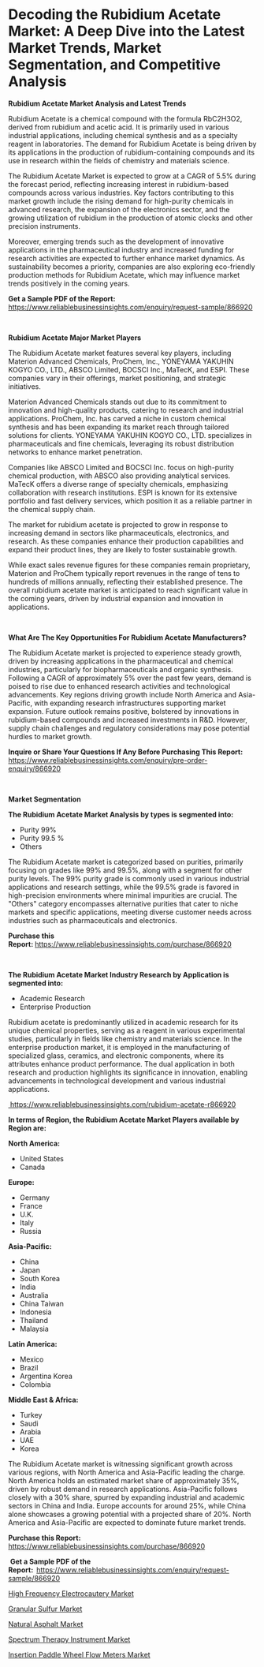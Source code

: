 <p><h1>Decoding the Rubidium Acetate Market: A Deep Dive into the Latest Market Trends, Market Segmentation, and Competitive Analysis</h1></p><p><strong>Rubidium Acetate Market Analysis and Latest Trends</strong></p>
<p><p>Rubidium Acetate is a chemical compound with the formula RbC2H3O2, derived from rubidium and acetic acid. It is primarily used in various industrial applications, including chemical synthesis and as a specialty reagent in laboratories. The demand for Rubidium Acetate is being driven by its applications in the production of rubidium-containing compounds and its use in research within the fields of chemistry and materials science.</p><p>The Rubidium Acetate Market is expected to grow at a CAGR of 5.5% during the forecast period, reflecting increasing interest in rubidium-based compounds across various industries. Key factors contributing to this market growth include the rising demand for high-purity chemicals in advanced research, the expansion of the electronics sector, and the growing utilization of rubidium in the production of atomic clocks and other precision instruments.</p><p>Moreover, emerging trends such as the development of innovative applications in the pharmaceutical industry and increased funding for research activities are expected to further enhance market dynamics. As sustainability becomes a priority, companies are also exploring eco-friendly production methods for Rubidium Acetate, which may influence market trends positively in the coming years.</p></p>
<p><strong>Get a Sample PDF of the Report:&nbsp;</strong> <a href="https://www.reliablebusinessinsights.com/enquiry/request-sample/866920?utm_campaign=1121&utm_medium=2&utm_source=Github&utm_content=ia&utm_term=10112024&utm_id=rubidium-acetate">https://www.reliablebusinessinsights.com/enquiry/request-sample/866920</a></p>
<p>&nbsp;</p>
<p><strong>Rubidium Acetate Major Market Players</strong></p>
<p><p>The Rubidium Acetate market features several key players, including Materion Advanced Chemicals, ProChem, Inc., YONEYAMA YAKUHIN KOGYO CO., LTD., ABSCO Limited, BOCSCI Inc., MaTecK, and ESPI. These companies vary in their offerings, market positioning, and strategic initiatives.</p><p>Materion Advanced Chemicals stands out due to its commitment to innovation and high-quality products, catering to research and industrial applications. ProChem, Inc. has carved a niche in custom chemical synthesis and has been expanding its market reach through tailored solutions for clients. YONEYAMA YAKUHIN KOGYO CO., LTD. specializes in pharmaceuticals and fine chemicals, leveraging its robust distribution networks to enhance market penetration. </p><p>Companies like ABSCO Limited and BOCSCI Inc. focus on high-purity chemical production, with ABSCO also providing analytical services. MaTecK offers a diverse range of specialty chemicals, emphasizing collaboration with research institutions. ESPI is known for its extensive portfolio and fast delivery services, which position it as a reliable partner in the chemical supply chain.</p><p>The market for rubidium acetate is projected to grow in response to increasing demand in sectors like pharmaceuticals, electronics, and research. As these companies enhance their production capabilities and expand their product lines, they are likely to foster sustainable growth.</p><p>While exact sales revenue figures for these companies remain proprietary, Materion and ProChem typically report revenues in the range of tens to hundreds of millions annually, reflecting their established presence. The overall rubidium acetate market is anticipated to reach significant value in the coming years, driven by industrial expansion and innovation in applications.</p></p>
<p>&nbsp;</p>
<p><strong>What Are The Key Opportunities For Rubidium Acetate Manufacturers?</strong></p>
<p><p>The Rubidium Acetate market is projected to experience steady growth, driven by increasing applications in the pharmaceutical and chemical industries, particularly for biopharmaceuticals and organic synthesis. Following a CAGR of approximately 5% over the past few years, demand is poised to rise due to enhanced research activities and technological advancements. Key regions driving growth include North America and Asia-Pacific, with expanding research infrastructures supporting market expansion. Future outlook remains positive, bolstered by innovations in rubidium-based compounds and increased investments in R&D. However, supply chain challenges and regulatory considerations may pose potential hurdles to market growth.</p></p>
<p><strong>Inquire or Share Your Questions If Any Before Purchasing This Report:</strong> <a href="https://www.reliablebusinessinsights.com/enquiry/pre-order-enquiry/866920?utm_campaign=1121&utm_medium=2&utm_source=Github&utm_content=ia&utm_term=10112024&utm_id=rubidium-acetate">https://www.reliablebusinessinsights.com/enquiry/pre-order-enquiry/866920</a></p>
<p>&nbsp;</p>
<p><strong>Market Segmentation</strong></p>
<p><strong>The Rubidium Acetate Market Analysis by types is segmented into:</strong></p>
<p><ul><li>Purity 99%</li><li>Purity 99.5 %</li><li>Others</li></ul></p>
<p><p>The Rubidium Acetate market is categorized based on purities, primarily focusing on grades like 99% and 99.5%, along with a segment for other purity levels. The 99% purity grade is commonly used in various industrial applications and research settings, while the 99.5% grade is favored in high-precision environments where minimal impurities are crucial. The "Others" category encompasses alternative purities that cater to niche markets and specific applications, meeting diverse customer needs across industries such as pharmaceuticals and electronics.</p></p>
<p><strong>Purchase this Report:&nbsp;</strong><a href="https://www.reliablebusinessinsights.com/purchase/866920?utm_campaign=1121&utm_medium=2&utm_source=Github&utm_content=ia&utm_term=10112024&utm_id=rubidium-acetate">https://www.reliablebusinessinsights.com/purchase/866920</a></p>
<p>&nbsp;</p>
<p><strong>The Rubidium Acetate Market Industry Research by Application is segmented into:</strong></p>
<p><ul><li>Academic Research</li><li>Enterprise Production</li></ul></p>
<p><p>Rubidium acetate is predominantly utilized in academic research for its unique chemical properties, serving as a reagent in various experimental studies, particularly in fields like chemistry and materials science. In the enterprise production market, it is employed in the manufacturing of specialized glass, ceramics, and electronic components, where its attributes enhance product performance. The dual application in both research and production highlights its significance in innovation, enabling advancements in technological development and various industrial applications.</p></p>
<p><a href="https://www.reliablebusinessinsights.com/rubidium-acetate-r866920?utm_campaign=1121&utm_medium=2&utm_source=Github&utm_content=ia&utm_term=10112024&utm_id=rubidium-acetate">&nbsp;https://www.reliablebusinessinsights.com/rubidium-acetate-r866920</a></p>
<p><strong>In terms of Region, the Rubidium Acetate Market Players available by Region are:</strong></p>
<p>
    <p> <strong> North America: </strong>
        <ul>
            <li>United States</li>
            <li>Canada</li>
        </ul>
        </p> 
    <p> <strong> Europe: </strong>
        <ul>
            <li>Germany</li>
            <li>France</li>
            <li>U.K.</li>
            <li>Italy</li>
            <li>Russia</li>
        </ul>
        </p> 
    <p> <strong> Asia-Pacific: </strong>
        <ul>
            <li>China</li>
            <li>Japan</li>
            <li>South Korea</li>
            <li>India</li>
            <li>Australia</li>
            <li>China Taiwan</li>
            <li>Indonesia</li>
            <li>Thailand</li>
            <li>Malaysia</li>
        </ul>
        </p> 
    <p> <strong> Latin America: </strong>
        <ul>
            <li>Mexico</li>
            <li>Brazil</li>
            <li>Argentina Korea</li>
            <li>Colombia</li>
        </ul>
        </p> 
    <p> <strong> Middle East & Africa: </strong>
        <ul>
            <li>Turkey</li>
            <li>Saudi</li>
            <li>Arabia</li>
            <li>UAE</li>
            <li>Korea</li>
        </ul>
    </p>
    </p>
<p><p>The Rubidium Acetate market is witnessing significant growth across various regions, with North America and Asia-Pacific leading the charge. North America holds an estimated market share of approximately 35%, driven by robust demand in research applications. Asia-Pacific follows closely with a 30% share, spurred by expanding industrial and academic sectors in China and India. Europe accounts for around 25%, while China alone showcases a growing potential with a projected share of 20%. North America and Asia-Pacific are expected to dominate future market trends.</p></p>
<p><strong>Purchase this Report: </strong><a href="https://www.reliablebusinessinsights.com/purchase/866920?utm_campaign=1121&utm_medium=2&utm_source=Github&utm_content=ia&utm_term=10112024&utm_id=rubidium-acetate">https://www.reliablebusinessinsights.com/purchase/866920</a></p>
<p>&nbsp;<strong>Get a Sample PDF of the Report:&nbsp;&nbsp;</strong><a href="https://www.reliablebusinessinsights.com/enquiry/request-sample/866920?utm_campaign=1121&utm_medium=2&utm_source=Github&utm_content=ia&utm_term=10112024&utm_id=rubidium-acetate">https://www.reliablebusinessinsights.com/enquiry/request-sample/866920</a></p>
<p><strong></strong></p>
<p><p><a href="https://issuu.com/reportprime-2/docs/high-frequency-electrocautery-marke_de805252387cdb?utm_campaign=1121&utm_medium=2&utm_source=Github&utm_content=ia&utm_term=10112024&utm_id=rubidium-acetate">High Frequency Electrocautery Market</a></p><p><a href="https://github.com/wendisyqf/Market-Research-Report-List-1/blob/main/granular-sulfur-market.md?utm_campaign=1121&utm_medium=2&utm_source=Github&utm_content=ia&utm_term=10112024&utm_id=rubidium-acetate">Granular Sulfur Market</a></p><p><a href="https://github.com/sharitatri97/Market-Research-Report-List-1/blob/main/natural-asphalt-market.md?utm_campaign=1121&utm_medium=2&utm_source=Github&utm_content=ia&utm_term=10112024&utm_id=rubidium-acetate">Natural Asphalt Market</a></p><p><a href="https://issuu.com/reportprime-2/docs/spectrum-therapy-instrument-market-_575a290fa5f1ce?utm_campaign=1121&utm_medium=2&utm_source=Github&utm_content=ia&utm_term=10112024&utm_id=rubidium-acetate">Spectrum Therapy Instrument Market</a></p><p><a href="https://www.linkedin.com/pulse/analyzing-insertion-paddle-wheel-flow-meters-market-dynamics-cekfe?utm_campaign=1121&utm_medium=2&utm_source=Github&utm_content=ia&utm_term=10112024&utm_id=rubidium-acetate">Insertion Paddle Wheel Flow Meters Market</a></p></p>